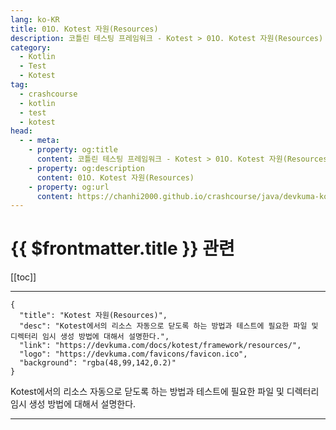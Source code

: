 ```yaml
---
lang: ko-KR
title: 01O. Kotest 자원(Resources)
description: 코틀린 테스팅 프레임워크 - Kotest > 01O. Kotest 자원(Resources)
category: 
  - Kotlin
  - Test
  - Kotest
tag: 
  - crashcourse
  - kotlin
  - test
  - kotest
head:
  - - meta:
    - property: og:title
      content: 코틀린 테스팅 프레임워크 - Kotest > 01O. Kotest 자원(Resources)
    - property: og:description
      content: 01O. Kotest 자원(Resources)
    - property: og:url
      content: https://chanhi2000.github.io/crashcourse/java/devkuma-kotest/01-kotest-framework/01O.html
---
```


# {{ $frontmatter.title }} 관련

[[toc]]

---

```component VPCard
{
  "title": "Kotest 자원(Resources)",
  "desc": "Kotest에서의 리소스 자동으로 닫도록 하는 방법과 테스트에 필요한 파일 및 디렉터리 임시 생성 방법에 대해서 설명한다.",
  "link": "https://devkuma.com/docs/kotest/framework/resources/",
  "logo": "https://devkuma.com/favicons/favicon.ico",
  "background": "rgba(48,99,142,0.2)"
}
```

Kotest에서의 리소스 자동으로 닫도록 하는 방법과 테스트에 필요한 파일 및 디렉터리 임시 생성 방법에 대해서 설명한다.

---
